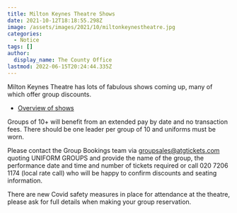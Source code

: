 ```yaml
---
title: Milton Keynes Theatre Shows
date: 2021-10-12T18:18:55.298Z
image: /assets/images/2021/10/miltonkeynestheatre.jpg
categories:
  - Notice
tags: []
author:
  display_name: The County Office
lastmod: 2022-06-15T20:24:44.335Z
---
```

Milton Keynes Theatre has lots of fabulous shows coming up, many of which offer group discounts.

- [Overview of shows <i class="fa fa-download"></i>](/assets/docs/2022/mktheatre-show-overview-2022-06.docx)

Groups of 10+ will benefit from an extended pay by date and no transaction fees. There should be one leader per group of 10 and uniforms must be worn.

Please contact the Group Bookings team via <groupsales@atgtickets.com> quoting UNIFORM GROUPS and provide the name of the group, the performance date and time and number of tickets required or call 020 7206 1174 (local rate call) who will be happy to confirm discounts and seating information.

There are new Covid safety measures in place for attendance at the theatre, please ask for full details when making your group reservation.
